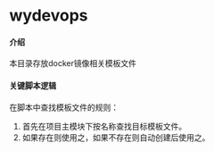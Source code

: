 # wydevops

#### 介绍
本目录存放docker镜像相关模板文件

#### 关键脚本逻辑
在脚本中查找模板文件的规则：
1. 首先在项目主模块下按名称查找目标模板文件。
2. 如果存在则使用之，如果不存在则自动创建后使用之。
